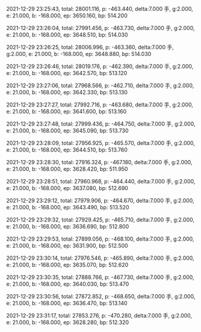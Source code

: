2021-12-29 23:25:43, total: 28001.116, p: -463.440, delta:7.000 手, g:2.000, e: 21.000, b: -168.000, ep: 3650.160, bp: 514.200

2021-12-29 23:26:04, total: 27991.456, p: -463.730, delta:7.000 手, g:2.000, e: 21.000, b: -168.000, ep: 3648.510, bp: 514.030

2021-12-29 23:26:25, total: 28006.996, p: -463.360, delta:7.000 手, g:2.000, e: 21.000, b: -168.000, ep: 3648.880, bp: 514.030

2021-12-29 23:26:46, total: 28019.176, p: -462.390, delta:7.000 手, g:2.000, e: 21.000, b: -168.000, ep: 3642.570, bp: 513.120

2021-12-29 23:27:06, total: 27968.566, p: -462.710, delta:7.000 手, g:2.000, e: 21.000, b: -168.000, ep: 3642.330, bp: 513.130

2021-12-29 23:27:27, total: 27992.716, p: -463.680, delta:7.000 手, g:2.000, e: 21.000, b: -168.000, ep: 3641.600, bp: 513.160

2021-12-29 23:27:48, total: 27999.436, p: -464.750, delta:7.000 手, g:2.000, e: 21.000, b: -168.000, ep: 3645.090, bp: 513.730

2021-12-29 23:28:09, total: 27956.925, p: -465.570, delta:7.000 手, g:2.000, e: 21.000, b: -168.000, ep: 3644.510, bp: 513.760

2021-12-29 23:28:30, total: 27916.324, p: -467.180, delta:7.000 手, g:2.000, e: 21.000, b: -168.000, ep: 3628.420, bp: 511.950

2021-12-29 23:28:51, total: 27960.968, p: -464.440, delta:7.000 手, g:2.000, e: 21.000, b: -168.000, ep: 3637.080, bp: 512.690

2021-12-29 23:29:12, total: 27979.906, p: -464.670, delta:7.000 手, g:2.000, e: 21.000, b: -168.000, ep: 3643.490, bp: 513.520

2021-12-29 23:29:32, total: 27929.425, p: -465.710, delta:7.000 手, g:2.000, e: 21.000, b: -168.000, ep: 3636.690, bp: 512.800

2021-12-29 23:29:53, total: 27899.056, p: -468.100, delta:7.000 手, g:2.000, e: 21.000, b: -168.000, ep: 3631.900, bp: 512.500

2021-12-29 23:30:14, total: 27976.546, p: -465.890, delta:7.000 手, g:2.000, e: 21.000, b: -168.000, ep: 3635.070, bp: 512.620

2021-12-29 23:30:35, total: 27888.766, p: -467.730, delta:7.000 手, g:2.000, e: 21.000, b: -168.000, ep: 3640.030, bp: 513.470

2021-12-29 23:30:56, total: 27872.852, p: -468.650, delta:7.000 手, g:2.000, e: 21.000, b: -168.000, ep: 3636.470, bp: 513.140

2021-12-29 23:31:17, total: 27853.276, p: -470.280, delta:7.000 手, g:2.000, e: 21.000, b: -168.000, ep: 3628.280, bp: 512.320